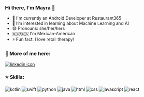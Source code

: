 ### Hi there, I'm Mayra 👋

- 🌱 I'm currently an Android Developer at Restaurant365
- 🤔 I’m interested in learning about Machine Learning and AI
- 😄 Pronouns: she/her/hers
- 🇲🇽/🇺🇸 I'm Mexican-American
- ⚡ Fun fact: I love retail therapy!

### 💬 More of me here:
<a href="https://www.linkedin.com/in/mayra-vazquez-sanchez/">
      <img alt="linkedin icon" src="https://img.shields.io/badge/linkedin-%230077B5.svg?&style=for-the-badge&logo=linkedin&logoColor=white" />
  </a>

### ⭐ Skills:
<p>
  <img alt='kotlin' src='https://img.shields.io/badge/kotlin%20-%237f52ff.svg?&style=for-the-badge&logo=kotlin&logoColor=white' />
  <img alt='swift' src='https://img.shields.io/badge/swift%20-%23f56342.svg?&style=for-the-badge&logo=swift&logoColor=white' />
  <img alt='python' src='https://img.shields.io/badge/python%20-%2314354C.svg?&style=for-the-badge&logo=python&logoColor=white' />
  <img alt='java' src='https://img.shields.io/badge/java%20-%235c90b5.svg?&style=for-the-badge&logo=java&logoColor=white' />
  <img alt='html' src='https://img.shields.io/badge/html-%23239120.svg?&style=for-the-badge&logo=html5&logoColor=white' />
  <img alt='css' src='https://img.shields.io/badge/css-%23239120.svg?&style=for-the-badge&logo=css3&logoColor=white' />
  <img alt='javascript' src='https://img.shields.io/badge/javascript-%23F7DF1E.svg?&style=for-the-badge&logo=javascript&logoColor=black' />
  <img alt='react' src='https://img.shields.io/badge/react%20-%2320232a.svg?&style=for-the-badge&logo=react&logoColor=%2361DAFB' />
</p>

<!---- 
Live Project Demos:
-...
-->

